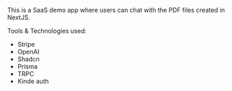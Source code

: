 This is a SaaS demo app where users can chat with the PDF files created in NextJS.

Tools & Technologies used:

- Stripe
- OpenAI
- Shadcn
- Prisma
- TRPC
- Kinde auth
